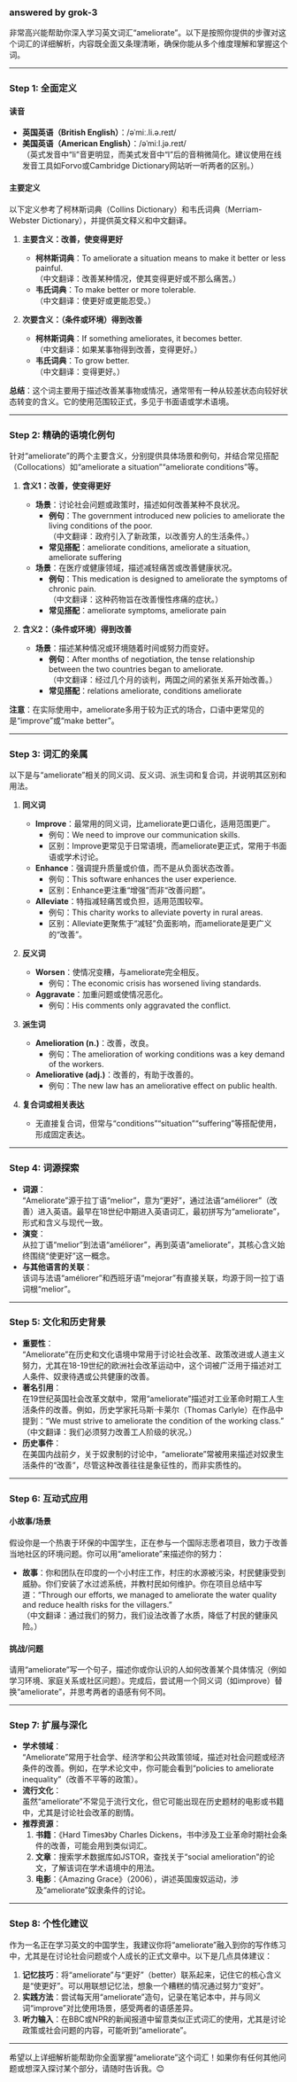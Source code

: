 ### answered by grok-3
非常高兴能帮助你深入学习英文词汇“ameliorate”。以下是按照你提供的步骤对这个词汇的详细解析，内容既全面又条理清晰，确保你能从多个维度理解和掌握这个词。

---

### Step 1: 全面定义
#### 读音
- **英国英语（British English）**：/əˈmiː.li.ə.reɪt/  
- **美国英语（American English）**：/əˈmiːl.jə.reɪt/  
（英式发音中“li”音更明显，而美式发音中“l”后的音稍微简化。建议使用在线发音工具如Forvo或Cambridge Dictionary网站听一听两者的区别。）

#### 主要定义
以下定义参考了柯林斯词典（Collins Dictionary）和韦氏词典（Merriam-Webster Dictionary），并提供英文释义和中文翻译。

1. **主要含义：改善，使变得更好**  
   - **柯林斯词典**：To ameliorate a situation means to make it better or less painful.  
     （中文翻译：改善某种情况，使其变得更好或不那么痛苦。）  
   - **韦氏词典**：To make better or more tolerable.  
     （中文翻译：使更好或更能忍受。）  

2. **次要含义：（条件或环境）得到改善**  
   - **柯林斯词典**：If something ameliorates, it becomes better.  
     （中文翻译：如果某事物得到改善，变得更好。）  
   - **韦氏词典**：To grow better.  
     （中文翻译：变得更好。）  

**总结**：这个词主要用于描述改善某事物或情况，通常带有一种从较差状态向较好状态转变的含义。它的使用范围较正式，多见于书面语或学术语境。

---

### Step 2: 精确的语境化例句
针对“ameliorate”的两个主要含义，分别提供具体场景和例句，并结合常见搭配（Collocations）如“ameliorate a situation”“ameliorate conditions”等。

1. **含义1：改善，使变得更好**  
   - **场景**：讨论社会问题或政策时，描述如何改善某种不良状况。  
     - **例句**：The government introduced new policies to ameliorate the living conditions of the poor.  
       （中文翻译：政府引入了新政策，以改善穷人的生活条件。）  
     - **常见搭配**：ameliorate conditions, ameliorate a situation, ameliorate suffering  
   - **场景**：在医疗或健康领域，描述减轻痛苦或改善健康状况。  
     - **例句**：This medication is designed to ameliorate the symptoms of chronic pain.  
       （中文翻译：这种药物旨在改善慢性疼痛的症状。）  
     - **常见搭配**：ameliorate symptoms, ameliorate pain  

2. **含义2：（条件或环境）得到改善**  
   - **场景**：描述某种情况或环境随着时间或努力而变好。  
     - **例句**：After months of negotiation, the tense relationship between the two countries began to ameliorate.  
       （中文翻译：经过几个月的谈判，两国之间的紧张关系开始改善。）  
     - **常见搭配**：relations ameliorate, conditions ameliorate  

**注意**：在实际使用中，ameliorate多用于较为正式的场合，口语中更常见的是“improve”或“make better”。

---

### Step 3: 词汇的亲属
以下是与“ameliorate”相关的同义词、反义词、派生词和复合词，并说明其区别和用法。

1. **同义词**  
   - **Improve**：最常用的同义词，比ameliorate更口语化，适用范围更广。  
     - 例句：We need to improve our communication skills.  
     - 区别：Improve更常见于日常语境，而ameliorate更正式，常用于书面语或学术讨论。  
   - **Enhance**：强调提升质量或价值，而不是从负面状态改善。  
     - 例句：This software enhances the user experience.  
     - 区别：Enhance更注重“增强”而非“改善问题”。  
   - **Alleviate**：特指减轻痛苦或负担，适用范围较窄。  
     - 例句：This charity works to alleviate poverty in rural areas.  
     - 区别：Alleviate更聚焦于“减轻”负面影响，而ameliorate是更广义的“改善”。  

2. **反义词**  
   - **Worsen**：使情况变糟，与ameliorate完全相反。  
     - 例句：The economic crisis has worsened living standards.  
   - **Aggravate**：加重问题或使情况恶化。  
     - 例句：His comments only aggravated the conflict.  

3. **派生词**  
   - **Amelioration (n.)**：改善，改良。  
     - 例句：The amelioration of working conditions was a key demand of the workers.  
   - **Ameliorative (adj.)**：改善的，有助于改善的。  
     - 例句：The new law has an ameliorative effect on public health.  

4. **复合词或相关表达**  
   - 无直接复合词，但常与“conditions”“situation”“suffering”等搭配使用，形成固定表达。

---

### Step 4: 词源探索
- **词源**：  
  “Ameliorate”源于拉丁语“melior”，意为“更好”，通过法语“améliorer”（改善）进入英语。最早在18世纪中期进入英语词汇，最初拼写为“ameliorate”，形式和含义与现代一致。  
- **演变**：  
  从拉丁语“melior”到法语“améliorer”，再到英语“ameliorate”，其核心含义始终围绕“使更好”这一概念。  
- **与其他语言的关联**：  
  该词与法语“améliorer”和西班牙语“mejorar”有直接关联，均源于同一拉丁语词根“melior”。

---

### Step 5: 文化和历史背景
- **重要性**：  
  “Ameliorate”在历史和文化语境中常用于讨论社会改革、政策改进或人道主义努力，尤其在18-19世纪的欧洲社会改革运动中，这个词被广泛用于描述对工人条件、奴隶待遇或公共健康的改善。  
- **著名引用**：  
  在19世纪英国社会改革文献中，常用“ameliorate”描述对工业革命时期工人生活条件的改善。例如，历史学家托马斯·卡莱尔（Thomas Carlyle）在作品中提到：“We must strive to ameliorate the condition of the working class.”  
  （中文翻译：我们必须努力改善工人阶级的状况。）  
- **历史事件**：  
  在美国内战前夕，关于奴隶制的讨论中，“ameliorate”常被用来描述对奴隶生活条件的“改善”，尽管这种改善往往是象征性的，而非实质性的。

---

### Step 6: 互动式应用
#### 小故事/场景  
假设你是一个热衷于环保的中国学生，正在参与一个国际志愿者项目，致力于改善当地社区的环境问题。你可以用“ameliorate”来描述你的努力：  
- **故事**：你和团队在印度的一个小村庄工作，村庄的水源被污染，村民健康受到威胁。你们安装了水过滤系统，并教村民如何维护。你在项目总结中写道：“Through our efforts, we managed to ameliorate the water quality and reduce health risks for the villagers.”  
  （中文翻译：通过我们的努力，我们设法改善了水质，降低了村民的健康风险。）  

#### 挑战/问题  
请用“ameliorate”写一个句子，描述你或你认识的人如何改善某个具体情况（例如学习环境、家庭关系或社区问题）。完成后，尝试用一个同义词（如improve）替换“ameliorate”，并思考两者的语感有何不同。

---

### Step 7: 扩展与深化
- **学术领域**：  
  “Ameliorate”常用于社会学、经济学和公共政策领域，描述对社会问题或经济条件的改善。例如，在学术论文中，你可能会看到“policies to ameliorate inequality”（改善不平等的政策）。  
- **流行文化**：  
  虽然“ameliorate”不常见于流行文化，但它可能出现在历史题材的电影或书籍中，尤其是讨论社会改革的剧情。  
- **推荐资源**：  
  1. **书籍**：《Hard Times》by Charles Dickens，书中涉及工业革命时期社会条件的改善，可能会用到类似词汇。  
  2. **文章**：搜索学术数据库如JSTOR，查找关于“social amelioration”的论文，了解该词在学术语境中的用法。  
  3. **电影**：《Amazing Grace》（2006），讲述英国废奴运动，涉及“ameliorate”奴隶条件的讨论。

---

### Step 8: 个性化建议
作为一名正在学习英文的中国学生，我建议你将“ameliorate”融入到你的写作练习中，尤其是在讨论社会问题或个人成长的正式文章中。以下是几点具体建议：  
1. **记忆技巧**：将“ameliorate”与“更好”（better）联系起来，记住它的核心含义是“使更好”。可以用联想记忆法，想象一个糟糕的情况通过努力“变好”。  
2. **实践方法**：尝试每天用“ameliorate”造句，记录在笔记本中，并与同义词“improve”对比使用场景，感受两者的语感差异。  
3. **听力输入**：在BBC或NPR的新闻报道中留意类似正式词汇的使用，尤其是讨论政策或社会问题的内容，可能听到“ameliorate”。  

---

希望以上详细解析能帮助你全面掌握“ameliorate”这个词汇！如果你有任何其他问题或想深入探讨某个部分，请随时告诉我。😊